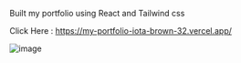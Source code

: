 Built my portfolio using React and Tailwind css

Click Here :  https://my-portfolio-iota-brown-32.vercel.app/

![image](https://github.com/user-attachments/assets/4c54c913-aa13-463d-b97c-8d7a11914ba2)


